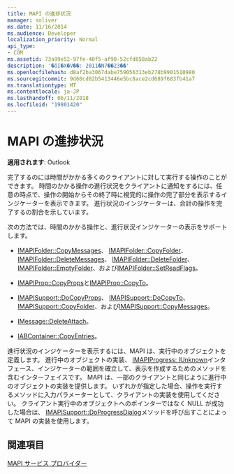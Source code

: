 ```yaml
---
title: MAPI の進捗状況
manager: soliver
ms.date: 11/16/2014
ms.audience: Developer
localization_priority: Normal
api_type:
- COM
ms.assetid: 73a99e52-97fe-40f5-af90-52cfd858ab22
description: '�ŏI�X�V��: 2011�N7��23��'
ms.openlocfilehash: d8af2ba3067dabe759056313eb278b9901510980
ms.sourcegitcommit: 9d60cd82b5413446e5bc8ace2cd689f683fb41a7
ms.translationtype: MT
ms.contentlocale: ja-JP
ms.lasthandoff: 06/11/2018
ms.locfileid: "19801420"
---
```

# <a name="mapi-progress-indicators"></a>MAPI の進捗状況

  
  
**適用されます**: Outlook 
  
完了するのには時間がかかる多くのクライアントに対して実行する操作のことができます。 時間のかかる操作の進行状況をクライアントに通知をするには、任意の時点で、操作の開始からその終了時に視覚的に操作の完了部分を表示するインジケーターを表示できます。 進行状況のインジケーターは、合計の操作を完了するの割合を示しています。
  
次の方法では、時間のかかる操作と、進行状況インジケーターの表示をサポートします。
  
- [IMAPIFolder::CopyMessages](imapifolder-copymessages.md)、 [IMAPIFolder::CopyFolder](imapifolder-copyfolder.md)、 [IMAPIFolder::DeleteMessages](imapifolder-deletemessages.md)、 [IMAPIFolder::DeleteFolder](imapifolder-deletefolder.md)、 [IMAPIFolder::EmptyFolder](imapifolder-emptyfolder.md)、および[IMAPIFolder::SetReadFlags](imapifolder-setreadflags.md)。
    
- [IMAPIProp::CopyProps](imapiprop-copyprops.md)と[IMAPIProp::CopyTo](imapiprop-copyto.md)。
    
- [IMAPISupport::DoCopyProps](imapisupport-docopyprops.md)、 [IMAPISupport::DoCopyTo](imapisupport-docopyto.md)、 [IMAPISupport::CopyFolder](imapisupport-copyfolder.md)、および[IMAPISupport::CopyMessages](imapisupport-copymessages.md)。
    
- [IMessage::DeleteAttach](imessage-deleteattach.md)。
    
- [IABContainer::CopyEntries](iabcontainer-copyentries.md)。
    
進行状況のインジケーターを表示するには、MAPI は、実行中のオブジェクトを定義します。 進行中のオブジェクトの実装、 [IMAPIProgress: IUnknown](imapiprogressiunknown.md)インタ フェース、インジケーターの範囲を確立して、表示を作成するためのメソッドを含むインターフェイスです。 MAPI は、一部のクライアントと同じように進行中のオブジェクトの実装を提供します。 いずれかが指定した場合、操作を実行するメソッドに入力パラメーターとして、クライアントの実装を使用してください。 クライアント実行中のオブジェクトへのポインターではなく NULL が成功した場合は、 [IMAPISupport::DoProgressDialog](imapisupport-doprogressdialog.md)メソッドを呼び出すことによって MAPI の実装を使用します。 
  
## <a name="see-also"></a>関連項目



[MAPI サービス プロバイダー](mapi-service-providers.md)

